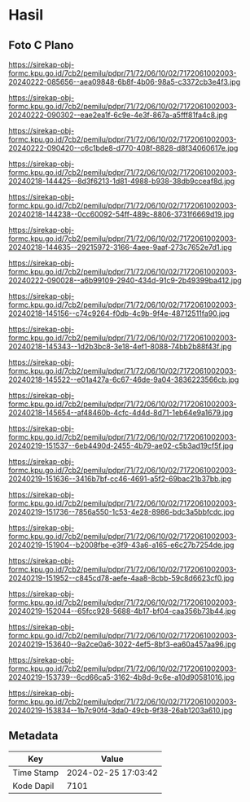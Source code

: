 # Hasil

## Foto C Plano

https://sirekap-obj-formc.kpu.go.id/7cb2/pemilu/pdpr/71/72/06/10/02/7172061002003-20240222-085656--aea09848-6b8f-4b06-98a5-c3372cb3e4f3.jpg

https://sirekap-obj-formc.kpu.go.id/7cb2/pemilu/pdpr/71/72/06/10/02/7172061002003-20240222-090302--eae2ea1f-6c9e-4e3f-867a-a5fff81fa4c8.jpg

https://sirekap-obj-formc.kpu.go.id/7cb2/pemilu/pdpr/71/72/06/10/02/7172061002003-20240222-090420--c6c1bde8-d770-408f-8828-d8f34060617e.jpg

https://sirekap-obj-formc.kpu.go.id/7cb2/pemilu/pdpr/71/72/06/10/02/7172061002003-20240218-144425--8d3f6213-1d81-4988-b938-38db9cceaf8d.jpg

https://sirekap-obj-formc.kpu.go.id/7cb2/pemilu/pdpr/71/72/06/10/02/7172061002003-20240218-144238--0cc60092-54ff-489c-8806-3731f6669d19.jpg

https://sirekap-obj-formc.kpu.go.id/7cb2/pemilu/pdpr/71/72/06/10/02/7172061002003-20240218-144635--29215972-3166-4aee-9aaf-273c7652e7d1.jpg

https://sirekap-obj-formc.kpu.go.id/7cb2/pemilu/pdpr/71/72/06/10/02/7172061002003-20240222-090028--a6b99109-2940-434d-91c9-2b49399ba412.jpg

https://sirekap-obj-formc.kpu.go.id/7cb2/pemilu/pdpr/71/72/06/10/02/7172061002003-20240218-145156--c74c9264-f0db-4c9b-9f4e-48712511fa90.jpg

https://sirekap-obj-formc.kpu.go.id/7cb2/pemilu/pdpr/71/72/06/10/02/7172061002003-20240218-145343--1d2b3bc8-3e18-4ef1-8088-74bb2b88f43f.jpg

https://sirekap-obj-formc.kpu.go.id/7cb2/pemilu/pdpr/71/72/06/10/02/7172061002003-20240218-145522--e01a427a-6c67-46de-9a04-3836223566cb.jpg

https://sirekap-obj-formc.kpu.go.id/7cb2/pemilu/pdpr/71/72/06/10/02/7172061002003-20240218-145654--af48460b-4cfc-4d4d-8d71-1eb64e9a1679.jpg

https://sirekap-obj-formc.kpu.go.id/7cb2/pemilu/pdpr/71/72/06/10/02/7172061002003-20240219-151537--6eb4490d-2455-4b79-ae02-c5b3ad19cf5f.jpg

https://sirekap-obj-formc.kpu.go.id/7cb2/pemilu/pdpr/71/72/06/10/02/7172061002003-20240219-151636--3416b7bf-cc46-4691-a5f2-69bac21b37bb.jpg

https://sirekap-obj-formc.kpu.go.id/7cb2/pemilu/pdpr/71/72/06/10/02/7172061002003-20240219-151736--7856a550-1c53-4e28-8986-bdc3a5bbfcdc.jpg

https://sirekap-obj-formc.kpu.go.id/7cb2/pemilu/pdpr/71/72/06/10/02/7172061002003-20240219-151904--b2008fbe-e3f9-43a6-a165-e6c27b7254de.jpg

https://sirekap-obj-formc.kpu.go.id/7cb2/pemilu/pdpr/71/72/06/10/02/7172061002003-20240219-151952--c845cd78-aefe-4aa8-8cbb-59c8d6623cf0.jpg

https://sirekap-obj-formc.kpu.go.id/7cb2/pemilu/pdpr/71/72/06/10/02/7172061002003-20240219-152044--65fcc928-5688-4b17-bf04-caa356b73b44.jpg

https://sirekap-obj-formc.kpu.go.id/7cb2/pemilu/pdpr/71/72/06/10/02/7172061002003-20240219-153640--9a2ce0a6-3022-4ef5-8bf3-ea60a457aa96.jpg

https://sirekap-obj-formc.kpu.go.id/7cb2/pemilu/pdpr/71/72/06/10/02/7172061002003-20240219-153739--6cd66ca5-3162-4b8d-9c6e-a10d90581016.jpg

https://sirekap-obj-formc.kpu.go.id/7cb2/pemilu/pdpr/71/72/06/10/02/7172061002003-20240219-153834--1b7c90f4-3da0-49cb-9f38-26ab1203a610.jpg


## Metadata

| Key        | Value               |
| ---------- | ------------------- |
| Time Stamp | 2024-02-25 17:03:42 |
| Kode Dapil | 7101                |



